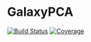 # GalaxyPCA

[![Build Status](https://github.com/GiggleLiu/GalaxyPCA.jl/actions/workflows/CI.yml/badge.svg?branch=main)](https://github.com/GiggleLiu/GalaxyPCA.jl/actions/workflows/CI.yml?query=branch%3Amain)
[![Coverage](https://codecov.io/gh/GiggleLiu/GalaxyPCA.jl/branch/main/graph/badge.svg)](https://codecov.io/gh/GiggleLiu/GalaxyPCA.jl)
